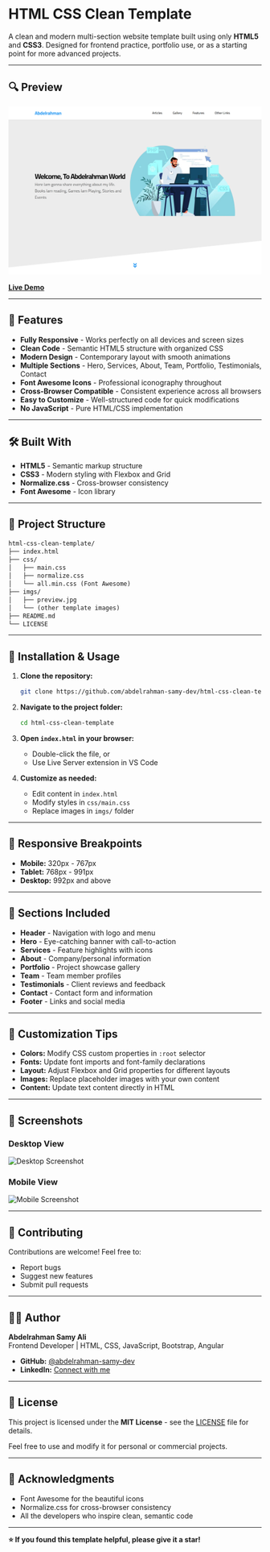 # HTML CSS Clean Template

A clean and modern multi-section website template built using only **HTML5** and **CSS3**. Designed for frontend practice, portfolio use, or as a starting point for more advanced projects.

---

## 🔍 Preview

![Template Screenshot](./imgs/preview.png)

**[Live Demo](https://abdelrahman-samy-dev.github.io/html-css-clean-template/)**

---

## 🚀 Features

- **Fully Responsive** - Works perfectly on all devices and screen sizes
- **Clean Code** - Semantic HTML5 structure with organized CSS
- **Modern Design** - Contemporary layout with smooth animations
- **Multiple Sections** - Hero, Services, About, Team, Portfolio, Testimonials, Contact
- **Font Awesome Icons** - Professional iconography throughout
- **Cross-Browser Compatible** - Consistent experience across all browsers
- **Easy to Customize** - Well-structured code for quick modifications
- **No JavaScript** - Pure HTML/CSS implementation

---

## 🛠️ Built With

- **HTML5** - Semantic markup structure
- **CSS3** - Modern styling with Flexbox and Grid
- **Normalize.css** - Cross-browser consistency
- **Font Awesome** - Icon library

---

## 📁 Project Structure

```
html-css-clean-template/
├── index.html
├── css/
│   ├── main.css
│   ├── normalize.css
│   └── all.min.css (Font Awesome)
├── imgs/
│   ├── preview.jpg
│   └── (other template images)
├── README.md
└── LICENSE
```

---

## 🔧 Installation & Usage

1. **Clone the repository:**
   ```bash
   git clone https://github.com/abdelrahman-samy-dev/html-css-clean-template.git
   ```

2. **Navigate to the project folder:**
   ```bash
   cd html-css-clean-template
   ```

3. **Open `index.html` in your browser:**
   - Double-click the file, or
   - Use Live Server extension in VS Code

4. **Customize as needed:**
   - Edit content in `index.html`
   - Modify styles in `css/main.css`
   - Replace images in `imgs/` folder

---

## 📱 Responsive Breakpoints

- **Mobile:** 320px - 767px
- **Tablet:** 768px - 991px
- **Desktop:** 992px and above

---

## 🎨 Sections Included

- **Header** - Navigation with logo and menu
- **Hero** - Eye-catching banner with call-to-action
- **Services** - Feature highlights with icons
- **About** - Company/personal information
- **Portfolio** - Project showcase gallery
- **Team** - Team member profiles
- **Testimonials** - Client reviews and feedback
- **Contact** - Contact form and information
- **Footer** - Links and social media

---

## 🌟 Customization Tips

- **Colors:** Modify CSS custom properties in `:root` selector
- **Fonts:** Update font imports and font-family declarations
- **Layout:** Adjust Flexbox and Grid properties for different layouts
- **Images:** Replace placeholder images with your own content
- **Content:** Update text content directly in HTML

---

## 📸 Screenshots

### Desktop View
![Desktop Screenshot](./imgs/desktop-view.png)

### Mobile View
![Mobile Screenshot](./imgs/mobile-view.png)

---

## 🤝 Contributing

Contributions are welcome! Feel free to:
- Report bugs
- Suggest new features
- Submit pull requests

---

## 👨‍💻 Author

**Abdelrahman Samy Ali**  
Frontend Developer | HTML, CSS, JavaScript, Bootstrap, Angular

- **GitHub:** [@abdelrahman-samy-dev](https://github.com/abdelrahman-samy-dev)
- **LinkedIn:** [Connect with me](https://www.linkedin.com/in/abdelrahman-samy-ali/)

---

## 📄 License

This project is licensed under the **MIT License** - see the [LICENSE](LICENSE) file for details.

Feel free to use and modify it for personal or commercial projects.

---

## 🙏 Acknowledgments

- Font Awesome for the beautiful icons
- Normalize.css for cross-browser consistency
- All the developers who inspire clean, semantic code

---

**⭐ If you found this template helpful, please give it a star!**
